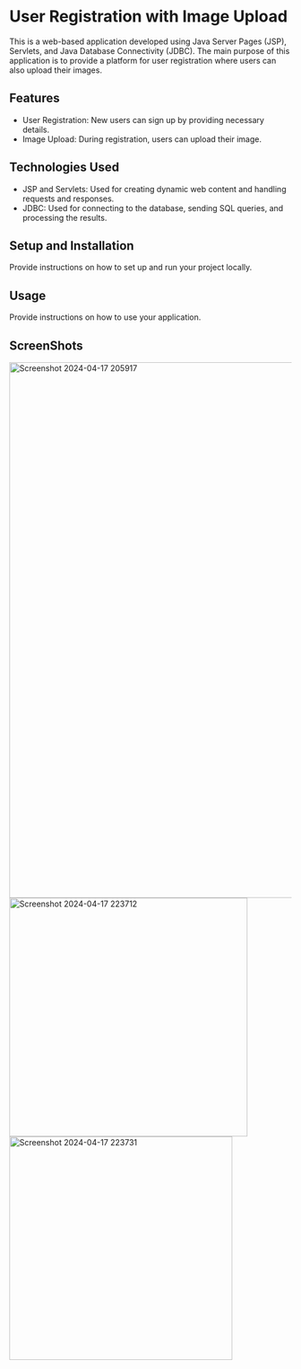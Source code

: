# User Registration with Image Upload

This is a web-based application developed using Java Server Pages (JSP), Servlets, and Java Database Connectivity (JDBC). The main purpose of this application is to provide a platform for user registration where users can also upload their images.

## Features

- User Registration: New users can sign up by providing necessary details.
- Image Upload: During registration, users can upload their image.

## Technologies Used

- JSP and Servlets: Used for creating dynamic web content and handling requests and responses.
- JDBC: Used for connecting to the database, sending SQL queries, and processing the results.

## Setup and Installation

Provide instructions on how to set up and run your project locally.

## Usage

Provide instructions on how to use your application.

## ScreenShots

<img width="954" alt="Screenshot 2024-04-17 205917" src="https://github.com/atul0917/ImageBasedUserRegistration/assets/121960163/7afecaa7-d426-429f-a6d3-3cd3def11f59">

<img width="425" alt="Screenshot 2024-04-17 223712" src="https://github.com/atul0917/ImageBasedUserRegistration/assets/121960163/7b812587-e508-494c-b8fa-9bd9f38b95fd">

<img width="398" alt="Screenshot 2024-04-17 223731" src="https://github.com/atul0917/ImageBasedUserRegistration/assets/121960163/849b07d3-1b17-4764-af8b-174be87e58eb">


